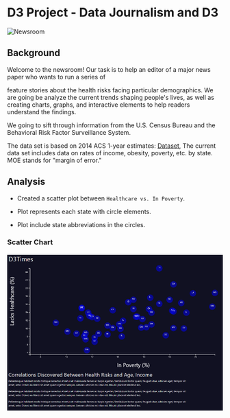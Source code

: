 # D3 Project - Data Journalism and D3

![Newsroom](https://media.giphy.com/media/v2xIous7mnEYg/giphy.gif)


## Background

Welcome to the newsroom! Our task is to help an editor of a major news paper who wants to run a series of
 
feature stories about the health risks facing particular demographics. We are going be analyze the current trends shaping  people's lives, as well as creating charts, graphs, and interactive elements to help readers understand the findings.

We going to sift through information from the U.S. Census Bureau and the Behavioral Risk Factor Surveillance System.

The data set is based on 2014 ACS 1-year estimates: [Dataset](https://factfinder.census.gov/faces/nav/jsf/pages/searchresults.xhtml), The current data set includes data on rates of income, obesity, poverty, etc. by state. MOE stands for "margin of error."

## Analysis

* Created a scatter plot between `Healthcare vs. In Poverty`.

* Plot represents each state with circle elements. 

* Plot include state abbreviations in the circles.

### <a id="scatter-chart"></a>Scatter Chart
![scatter chart](images/fig1.png)

